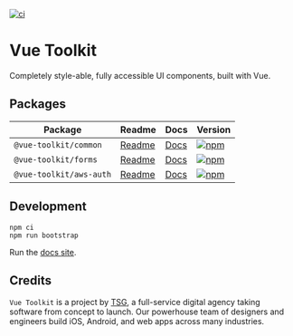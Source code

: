 [![ci](https://github.com/thesmythgroup/vue-toolkit/workflows/ci/badge.svg)](https://github.com/thesmythgroup/vue-toolkit/actions)

# Vue Toolkit

Completely style-able, fully accessible UI components, built with Vue.

## Packages

| Package                 | Readme                       | Docs                                                           | Version                                                                                                           |
| ----------------------- | ---------------------------- | -------------------------------------------------------------- | ----------------------------------------------------------------------------------------------------------------- |
| `@vue-toolkit/common`   | [Readme](/packages/common)   | [Docs](https://thesmythgroup.github.io/vue-toolkit/#/common)   | [![npm](https://img.shields.io/npm/v/@vue-toolkit/common)](https://www.npmjs.com/package/@vue-toolkit/common)     |
| `@vue-toolkit/forms`    | [Readme](/packages/forms)    | [Docs](https://thesmythgroup.github.io/vue-toolkit/#/forms)    | [![npm](https://img.shields.io/npm/v/@vue-toolkit/forms)](https://www.npmjs.com/package/@vue-toolkit/forms)       |
| `@vue-toolkit/aws-auth` | [Readme](/packages/aws-auth) | [Docs](https://thesmythgroup.github.io/vue-toolkit/#/aws-auth) | [![npm](https://img.shields.io/npm/v/@vue-toolkit/aws-auth)](https://www.npmjs.com/package/@vue-toolkit/aws-auth) |

## Development

```
npm ci
npm run bootstrap
```

Run the [docs site](docs/README.md).

## Credits

`Vue Toolkit` is a project by [TSG](https://thesmythgroup.com/), a full-service digital agency taking software from concept to launch.
Our powerhouse team of designers and engineers build iOS, Android, and web apps across many industries.
